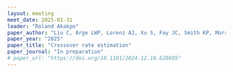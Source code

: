 ```yaml
---
layout: meeting
meet_date: 2025-01-31
leader: "Roland Akakpo"
paper_author: "Liu C, Arge LWP, Lorenz AJ, Xu S, Fay JC, Smith KP, Morrell PL"
paper_year: "2025"
paper_title: "Crossover rate estimation"
paper_journal: "In preparation"
# paper_url: "https://doi.org/10.1101/2024.12.18.628695"
---
```

